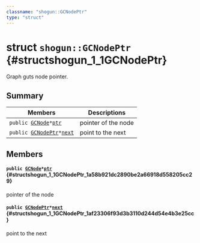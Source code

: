 ```yaml
---
classname: "shogun::GCNodePtr"
type: "struct"
---
```


# struct `shogun::GCNodePtr` {#structshogun_1_1GCNodePtr}

Graph guts node pointer.

## Summary

 Members                        | Descriptions
--------------------------------|---------------------------------------------
`public `[`GCNode`](#structshogun_1_1GCNode)` * `[`ptr`](#structshogun_1_1GCNodePtr_1a58b921dc2890be2a66918d558205cc29) | pointer of the node
`public `[`GCNodePtr`](#structshogun_1_1GCNodePtr)` * `[`next`](#structshogun_1_1GCNodePtr_1af23306f93d3b3110d244d54e4b3e25cc) | point to the next

## Members

#### `public `[`GCNode`](#structshogun_1_1GCNode)` * `[`ptr`](#structshogun_1_1GCNodePtr_1a58b921dc2890be2a66918d558205cc29) {#structshogun_1_1GCNodePtr_1a58b921dc2890be2a66918d558205cc29}

pointer of the node

#### `public `[`GCNodePtr`](#structshogun_1_1GCNodePtr)` * `[`next`](#structshogun_1_1GCNodePtr_1af23306f93d3b3110d244d54e4b3e25cc) {#structshogun_1_1GCNodePtr_1af23306f93d3b3110d244d54e4b3e25cc}

point to the next

